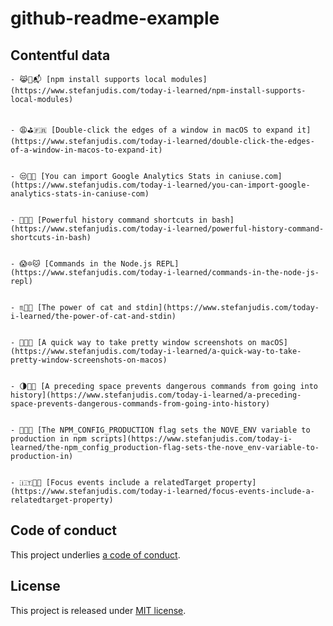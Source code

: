 # github-readme-example

## Contentful data



























































<!-- CONTENTFUL_START -->

    - 😹🐑📬 [npm install supports local modules](https://www.stefanjudis.com/today-i-learned/npm-install-supports-local-modules)
  

    - 😩⛳️🇫🇷 [Double-click the edges of a window in macOS to expand it](https://www.stefanjudis.com/today-i-learned/double-click-the-edges-of-a-window-in-macos-to-expand-it)
  

    - 😒🌰🎶 [You can import Google Analytics Stats in caniuse.com](https://www.stefanjudis.com/today-i-learned/you-can-import-google-analytics-stats-in-caniuse-com)
  

    - 👯🎀😒 [Powerful history command shortcuts in bash](https://www.stefanjudis.com/today-i-learned/powerful-history-command-shortcuts-in-bash)
  

    - 😱🔯🐱 [Commands in the Node.js REPL](https://www.stefanjudis.com/today-i-learned/commands-in-the-node-js-repl)
  

    - ♏️📼😘 [The power of cat and stdin](https://www.stefanjudis.com/today-i-learned/the-power-of-cat-and-stdin)
  

    - 💙🍠🙀 [A quick way to take pretty window screenshots on macOS](https://www.stefanjudis.com/today-i-learned/a-quick-way-to-take-pretty-window-screenshots-on-macos)
  

    - 🌗🍼🎲 [A preceding space prevents dangerous commands from going into history](https://www.stefanjudis.com/today-i-learned/a-preceding-space-prevents-dangerous-commands-from-going-into-history)
  

    - 🐫🏨🉑 [The NPM_CONFIG_PRODUCTION flag sets the NOVE_ENV variable to production in npm scripts](https://www.stefanjudis.com/today-i-learned/the-npm_config_production-flag-sets-the-nove_env-variable-to-production-in)
  

    - 🇮🇹👕🚳 [Focus events include a relatedTarget property](https://www.stefanjudis.com/today-i-learned/focus-events-include-a-relatedtarget-property)
  
<!-- CONTENTFUL_END -->
  
  
  
  
  
  
  
  
  
  
  
  
  
  
  
  
  
  
  
  
  
  
  
  
  
  
  
  
  
  
  
  
  
  
  
  
  
  
  
  
  
  
  
  
  
  
  
  
  
  
  
  
  
  
  
  
  
  

## Code of conduct

This project underlies [a code of conduct](./CODE-OF-CONDUCT.md).

## License

This project is released under [MIT license](./LICENSE).
